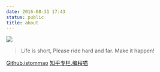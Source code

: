 ```yaml
---
date: 2016-08-31 17:43
status: public
title: about
---
```


![](https://avatars1.githubusercontent.com/u/5070879?v=3&s=466)
> Life is short, Please ride hard and far. Make it happen!

[Github.istommao](https://github.com/istommao)
[知乎专栏.编程猫](https://zhuanlan.zhihu.com/codingcat)